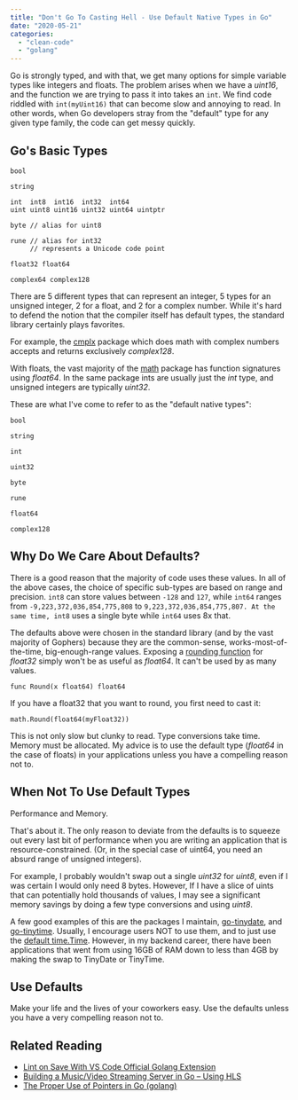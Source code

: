 ```yaml
---
title: "Don't Go To Casting Hell - Use Default Native Types in Go"
date: "2020-05-21"
categories: 
  - "clean-code"
  - "golang"
---
```


Go is strongly typed, and with that, we get many options for simple variable types like integers and floats. The problem arises when we have a _uint16_, and the function we are trying to pass it into takes an `int`. We find code riddled with `int(myUint16)` that can become slow and annoying to read. In other words, when Go developers stray from the "default" type for any given type family, the code can get messy quickly.

## Go's Basic Types

```
bool

string

int  int8  int16  int32  int64
uint uint8 uint16 uint32 uint64 uintptr

byte // alias for uint8

rune // alias for int32
     // represents a Unicode code point

float32 float64

complex64 complex128
```

There are 5 different types that can represent an integer, 5 types for an unsigned integer, 2 for a float, and 2 for a complex number. While it's hard to defend the notion that the compiler itself has default types, the standard library certainly plays favorites.

For example, the [cmplx](https://golang.org/pkg/math/cmplx/) package which does math with complex numbers accepts and returns exclusively _complex128_.

With floats, the vast majority of the [math](https://golang.org/pkg/math/) package has function signatures using _float64_. In the same package ints are usually just the _int_ type, and unsigned integers are typically _uint32_.

These are what I've come to refer to as the "default native types":

```
bool

string

int

uint32

byte

rune

float64

complex128
```

## Why Do We Care About Defaults?

There is a good reason that the majority of code uses these values. In all of the above cases, the choice of specific sub-types are based on range and precision. `int8` can store values between `-128` and `127`, while `int64` ranges from `-9,223,372,036,854,775,808` to `9,223,372,036,854,775,807. At the same time, int8` uses a single byte while `int64` uses 8x that.

The defaults above were chosen in the standard library (and by the vast majority of Gophers) because they are the common-sense, works-most-of-the-time, big-enough-range values. Exposing a [rounding function](https://golang.org/pkg/math/#Round) for _float32_ simply won't be as useful as _float64_. It can't be used by as many values.

```
func Round(x float64) float64
```

If you have a float32 that you want to round, you first need to cast it:

```
math.Round(float64(myFloat32))
```

This is not only slow but clunky to read. Type conversions take time. Memory must be allocated. My advice is to use the default type (_float64_ in the case of floats) in your applications unless you have a compelling reason not to.

## When Not To Use Default Types

Performance and Memory.

That's about it. The only reason to deviate from the defaults is to squeeze out every last bit of performance when you are writing an application that is resource-constrained. (Or, in the special case of uint64, you need an absurd range of unsigned integers).

For example, I probably wouldn't swap out a single _uint32_ for _uint8_, even if I was certain I would only need 8 bytes. However, If I have a slice of uints that can potentially hold thousands of values, I may see a significant memory savings by doing a few type conversions and using _uint8_.

A few good examples of this are the packages I maintain, [go-tinydate](https://github.com/lane-c-wagner/go-tinydate), and [go-tinytime](https://github.com/lane-c-wagner/go-tinytime). Usually, I encourage users NOT to use them, and to just use the [default time.Time](https://qvault.io/golang/golang-date-time/). However, in my backend career, there have been applications that went from using 16GB of RAM down to less than 4GB by making the swap to TinyDate or TinyTime.

## Use Defaults

Make your life and the lives of your coworkers easy. Use the defaults unless you have a very compelling reason not to.

## Related Reading

- [Lint on Save With VS Code Official Golang Extension](https://qvault.io/2020/06/30/lint-on-save-with-vs-code-official-golang-extension/)
- [Building a Music/Video Streaming Server in Go – Using HLS](https://qvault.io/2019/12/03/building-a-music-video-streaming-app-in-go-using-hls/)
- [The Proper Use of Pointers in Go (golang)](https://qvault.io/2019/09/25/the-proper-use-of-pointers-in-go-golang/)
